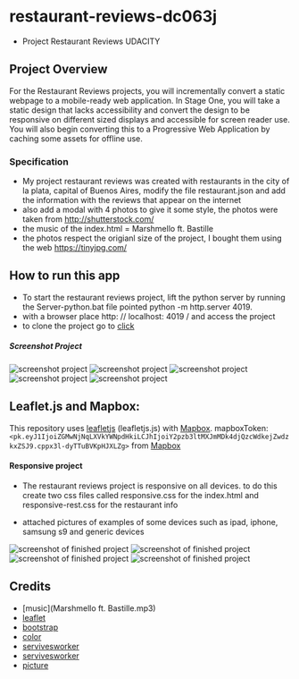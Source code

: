 # restaurant-reviews-dc063j

* Project Restaurant Reviews  UDACITY

## Project Overview

For the Restaurant Reviews projects, you will incrementally convert a static webpage to a mobile-ready web application. In Stage One, you will take a static design that lacks accessibility and convert the design to be responsive on different sized displays and accessible for screen reader use. You will also begin converting this to a Progressive Web Application by caching some assets for offline use.

### Specification

* My project restaurant reviews was created with restaurants in the city of la plata, capital of Buenos Aires, modify the file restaurant.json and add the information with the reviews that appear on the internet
* also add a modal with 4 photos to give it some style, the photos were taken from http://shutterstock.com/
* the music of the index.html = Marshmello ft. Bastille
* the photos respect the origianl size of the project, I bought them using the web https://tinyjpg.com/

## How to run this app

* To start the restaurant reviews project, lift the python server by running the Server-python.bat file pointed python -m http.server 4019.
* with a browser place http: // localhost: 4019 / and access the project
* to clone the project go to <a href=https://github.com/diegocarrocera/Restaurant-reviews>click</a>

##### Screenshot Project

![screenshot project](Screenshot-Restaurant-Reviews.jpg "screenshot Restaurant reviews")
![screenshot project](Screenshot_modal.jpg "screenshot modal")
![screenshot project](Screenshot_map-Restaurant-Reviews.png "screenshot map restaurant reviews")
![screenshot project](Screenshot_Restaurant-Info.png "screenshot restaurant info")
![screenshot project](Screenshot_cache.png "screenshot cache")



## Leaflet.js and Mapbox:

This repository uses [leafletjs](leafletjs.css) (leafletjs.js) with [Mapbox](https://www.mapbox.com/). mapboxToken: `<pk.eyJ1IjoiZGMwNjNqLXVkYWNpdHkiLCJhIjoiY2pzb3ltMXJmMDk4djQzcWdkejZwdzkxZSJ9.cppx3l-dyTTuBVKpHJXLZg>`  from [Mapbox](https://www.mapbox.com/)

#### Responsive project

* The restaurant reviews project is responsive on all devices.
  to do this create two css files called responsive.css for the index.html and responsive-rest.css for the restaurant info

* attached pictures of examples of some devices such as ipad, iphone, samsung s9 and generic devices

![screenshot of finished project](Screenshot_responsive.png "screenshot Restaurant reviews")
![screenshot of finished project](Screenshot_responsive-ipad.png "screenshot Restaurant reviews")
![screenshot of finished project](Screenshot-responsive-iphone-6-7-8.png "screenshot Restaurant reviews")
![screenshot of finished project](Screenshot_responsive-s9.jpg "screenshot Restaurant reviews")

## Credits
* [music](Marshmello ft. Bastille.mp3)
* [leaflet](https://leafletjs.com/)
* [bootstrap](https://getbootstrap.com/docs/4.3/components/modal/)
* [color](https://www.w3schools.com/colors/colors_gradient.asp)
* [servivesworker](https://www.youtube.com/watch?v=TxXwlOAXUko)
* [servivesworker](https://developers.google.com/web/ilt/pwa/caching-files-with-service-worker)
* [picture](http://shutterstock.com/)
